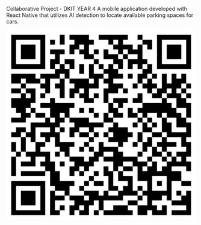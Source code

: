 Collaborative Project - DKIT YEAR 4
A mobile application developed with React Native that utilizes AI detection to locate available parking spaces for cars.

![Alt text](./iparkitpro-v4.1.4.png?raw=true)



